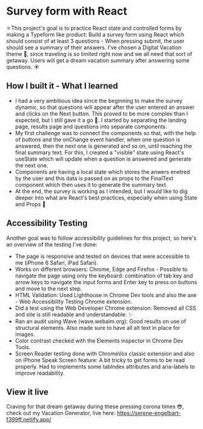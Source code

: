 # Survey form with React

⚛This project's goal is to practice React state and controlled forms by making a Typeform like product:
Build a survey form using React which should consist of at least 3 questions - When pressing submit, the user should see a summary of their answers.
I've chosen a Digital Vacation theme 🌴, since traveling is so limited right now and we all need that sort of getaway. Users will get a dream vacation summary after answering some questions. ☀

## How I built it - What I learned
- I had a very ambitious idea since the beginning to make the survey dynamic, so that questions will appear after the user entered an answer and clicks on the Next button. This proved to be more complex than I expected, but I still gave it a go 💪. I started by separating the landing page, results page and questions into separate components.
- My first challenge was to connect the components so that, with the help of buttons and the onChange event handler, when one question is answered, then the next one is generated and so on, until reaching the final summary text. For this, I created a "visible" state using React's useState which will update when a question is answered and generate the next one.
- Components are having a local state which stores the anwers enetred by the user and this data is passed on as props to the FinalText component which then uses it to generate the summary text.
- At the end, the survey is working as I intended, but I would like to dig deeper into what are React's best practices, especially when using State and Props 👀

## Accessibility Testing
Another goal was to follow accessibility guidelines for this project, so here's an overview of the testing I've done:
- The page is responsive and tested on devices that were accessible to me (iPhone 6 Safari, iPad Safari).
- Works on different browsers: Chrome, Edge and Firefox - Possible to navigate the page using only the keyboard: combination of tab key and arrow keys to navigate the input forms and Enter key to press on buttons and move to the next step.
- HTML Validation: Used Lighthouse in Chrome Dev tools and also the axe - Web Accessibility Testing Chrome extension.
- Did a test using the Web Developer Chrome extension: Removed all CSS and site is still readable and understandable. ✨
- Ran an audit using Wave (wave.webaim.org): Good results on use of structural elements. Also made sure to have all alt text in place for images.
- Color contrast checked with the Elements inspector in Chrome Dev Tools.
- Screen Reader testing done with ChromeVox classic extension and also on iPhone Speak Screen feature: A bit tricky to get forms to be read properly. Had to implements some tabIndex attributes and aria-labels to improve readability.

## View it live

Craving for that dream getaway during these pressing corona times 😎, check out my Vacation Generator, live here: https://serene-engelbart-f399ff.netlify.app/
